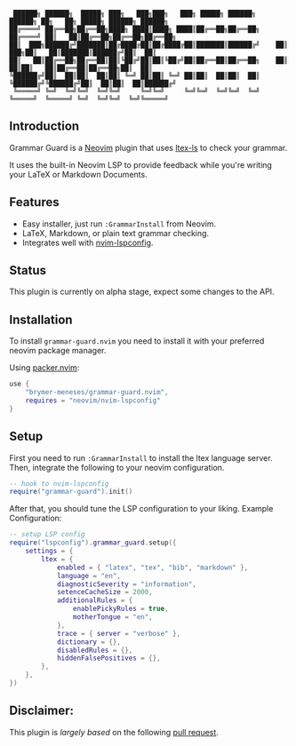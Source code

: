 
```
 ██████╗ ██████╗  █████╗ ███╗   ███╗███╗   ███╗ █████╗ ██████╗      ██████╗ ██╗   ██╗ █████╗ ██████╗ ██████╗ 
██╔════╝ ██╔══██╗██╔══██╗████╗ ████║████╗ ████║██╔══██╗██╔══██╗    ██╔════╝ ██║   ██║██╔══██╗██╔══██╗██╔══██╗
██║  ███╗██████╔╝███████║██╔████╔██║██╔████╔██║███████║██████╔╝    ██║  ███╗██║   ██║███████║██████╔╝██║  ██║
██║   ██║██╔══██╗██╔══██║██║╚██╔╝██║██║╚██╔╝██║██╔══██║██╔══██╗    ██║   ██║██║   ██║██╔══██║██╔══██╗██║  ██║
╚██████╔╝██║  ██║██║  ██║██║ ╚═╝ ██║██║ ╚═╝ ██║██║  ██║██║  ██║    ╚██████╔╝╚██████╔╝██║  ██║██║  ██║██████╔╝
 ╚═════╝ ╚═╝  ╚═╝╚═╝  ╚═╝╚═╝     ╚═╝╚═╝     ╚═╝╚═╝  ╚═╝╚═╝  ╚═╝     ╚═════╝  ╚═════╝ ╚═╝  ╚═╝╚═╝  ╚═╝╚═════╝ 
```
                                                                                                             

## Introduction
Grammar Guard is a [Neovim](https://github.com/neovim/neovim) plugin that uses [ltex-ls](https://github.com/valentjn/ltex-ls) to 
check your grammar.

It uses the built-in Neovim LSP to provide feedback while you're writing your LaTeX or Markdown Documents.

## Features
* Easy installer, just run `:GrammarInstall` from Neovim.
* LaTeX, Markdown, or plain text grammar checking.
* Integrates well with [nvim-lspconfig](https://github.com/neovim/nvim-lspconfig).

## Status
This plugin is currently on alpha stage, expect some changes to the API.

## Installation
To install `grammar-guard.nvim` you need to install it with your preferred neovim package manager.

Using [packer.nvim](https://github.com/wbthomason/packer.nvim):
```lua
use {
    "brymer-meneses/grammar-guard.nvim",
    requires = "neovim/nvim-lspconfig"
}
```

## Setup
First you need to run `:GrammarInstall` to install the ltex language server.
Then, integrate the following to your neovim configuration.

```lua
-- hook to nvim-lspconfig
require("grammar-guard").init()
```

After that, you should tune the LSP configuration to your liking.
Example Configuration:
```lua
-- setup LSP config
require("lspconfig").grammar_guard.setup({
	settings = {
		ltex = {
			enabled = { "latex", "tex", "bib", "markdown" },
			language = "en",
			diagnosticSeverity = "information",
			setenceCacheSize = 2000,
			additionalRules = {
				enablePickyRules = true,
				motherTongue = "en",
			},
			trace = { server = "verbose" },
			dictionary = {},
			disabledRules = {},
			hiddenFalsePositives = {},
		},
	},
})
```

## Disclaimer:
This plugin is *largely based* on the following [pull request](https://github.com/neovim/nvim-lspconfig/pull/863).

